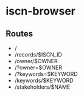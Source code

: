 # iscn-browser

## Routes

* /
* /records/$ISCN\_ID
* /owner/$OWNER
* /?owner=$OWNER
* /?keywords=$KEYWORD
* /keywords/$KEYWORD
* /stakeholders/$NAME

